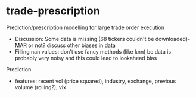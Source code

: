# trade-prescription
Prediction/prescription modelling for large trade order execution


- Discussion: Some data is missing (68 tickers couldn't be downloaded)- MAR or not? discuss other biases in data
- Filling nan values: don't use fancy methods (like knn) bc data is probably very noisy and this could lead to lookahead bias

Prediction
- features: recent vol (price squared), industry, exchange, previous volume (rolling?), vix